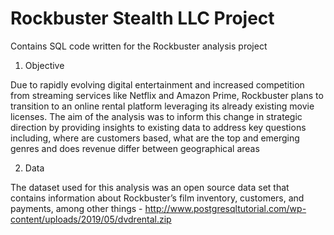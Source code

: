 # Rockbuster Stealth LLC Project
Contains SQL code written for the Rockbuster analysis project

1. Objective

Due to rapidly evolving digital entertainment and increased competition from streaming services like Netflix and Amazon Prime, Rockbuster plans to transition to an online rental platform leveraging its already existing movie licenses. The aim of the analysis was to inform this change in strategic direction by providing insights to existing data to address key questions including, where are customers based, what are the top and emerging genres and does revenue differ between geographical areas

2. Data

The dataset used for this analysis was an open source data set  that  contains  information about Rockbuster’s film inventory, customers, and payments, among other things - http://www.postgresqltutorial.com/wp-content/uploads/2019/05/dvdrental.zip
